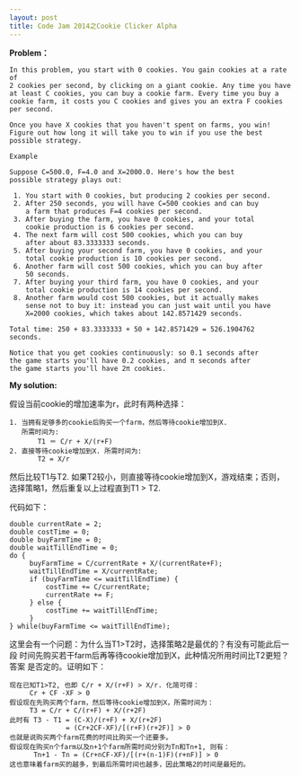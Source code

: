 ```yaml
---
layout: post
title: Code Jam 2014之Cookie Clicker Alpha
---
```


**Problem：**

    In this problem, you start with 0 cookies. You gain cookies at a rate of 
    2 cookies per second, by clicking on a giant cookie. Any time you have 
    at least C cookies, you can buy a cookie farm. Every time you buy a 
    cookie farm, it costs you C cookies and gives you an extra F cookies 
    per second.

    Once you have X cookies that you haven't spent on farms, you win! 
    Figure out how long it will take you to win if you use the best 
    possible strategy.

    Example

    Suppose C=500.0, F=4.0 and X=2000.0. Here's how the best 
    possible strategy plays out:

     1. You start with 0 cookies, but producing 2 cookies per second.
     2. After 250 seconds, you will have C=500 cookies and can buy 
        a farm that produces F=4 cookies per second.
     3. After buying the farm, you have 0 cookies, and your total 
        cookie production is 6 cookies per second.
     4. The next farm will cost 500 cookies, which you can buy 
        after about 83.3333333 seconds.
     5. After buying your second farm, you have 0 cookies, and your 
        total cookie production is 10 cookies per second.
     6. Another farm will cost 500 cookies, which you can buy after
        50 seconds.
     7. After buying your third farm, you have 0 cookies, and your 
        total cookie production is 14 cookies per second.
     8. Another farm would cost 500 cookies, but it actually makes 
        sense not to buy it: instead you can just wait until you have 
        X=2000 cookies, which takes about 142.8571429 seconds.
    
    Total time: 250 + 83.3333333 + 50 + 142.8571429 = 526.1904762 
    seconds.
    
    Notice that you get cookies continuously: so 0.1 seconds after 
    the game starts you'll have 0.2 cookies, and π seconds after 
    the game starts you'll have 2π cookies.

**My solution:**

<!-- more -->

假设当前cookie的增加速率为r，此时有两种选择：

    1. 当拥有足够多的cookie后购买一个farm，然后等待cookie增加到X. 
       所需时间为:
           T1 ＝ C/r + X/(r+F)
    2. 直接等待cookie增加到X. 所需时间为:
           T2 = X/r

然后比较T1与T2. 如果T2较小，则直接等待cookie增加到X，游戏结束；否则，
选择策略1，然后重复以上过程直到T1 > T2.

代码如下：

    double currentRate = 2;
    double costTime = 0;
    double buyFarmTime = 0;
    double waitTillEndTime = 0;
    do {
         buyFarmTime = C/currentRate + X/(currentRate+F);
         waitTillEndTime = X/currentRate;
         if (buyFarmTime <= waitTillEndTime) {
             costTime += C/currentRate;
             currentRate += F;
         } else {
             costTime += waitTillEndTime;
         }
    } while(buyFarmTime <= waitTillEndTime);

这里会有一个问题：为什么当T1>T2时，选择策略2是最优的？有没有可能此后一段
时间先购买若干farm后再等待cookie增加到X，此种情况所用时间比T2更短？答案
是否定的。证明如下：

    现在已知T1>T2, 也即 C/r + X/(r+F) > X/r. 化简可得：
         Cr + CF -XF > 0
    假设现在先购买两个farm，然后等待cookie增加到X，所需时间为：
         T3 = C/r + C/(r+F) + X/(r+2F)
    此时有 T3 - T1 = (C-X)/(r+F) + X/(r+2F)
                  = (Cr+2CF-XF)/[(r+F)(r+2F)] > 0
    也就是说购买两个farm花费的时间比购买一个还要多。
    假设现在购买n个farm以及n+1个farm所需时间分别为Tn和Tn+1, 则有：
          Tn+1 - Tn = (Cr+nCF-XF)/[(r+(n-1)F)(r+nF)] > 0
    这也意味着farm买的越多，到最后所需时间也越多，因此策略2的时间是最短的。